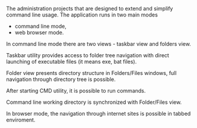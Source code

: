 The administration projects that are designed to extend and simplify command line usage. The application runs in two main modes 
- command line mode,
- web browser mode.

In command line mode there are two views - taskbar view and folders view. 

Taskbar utility provides access to folder tree navigation with direct launching of executable files (it means exe, bat files).

Folder view presents directory structure in Folders/Files windows, full navigation through directory tree is possible.

After starting CMD utility, it is possible to run commands.

Command line working directory is synchronized with Folder/Files view.

In browser mode, the navigation through internet sites is possible in tabbed enviroment.

